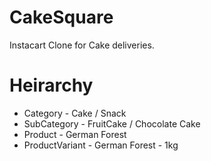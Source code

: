 # CakeSquare

Instacart Clone for Cake deliveries.

# Heirarchy

* Category - Cake / Snack
* SubCategory - FruitCake / Chocolate Cake
* Product - German Forest 
* ProductVariant - German Forest - 1kg